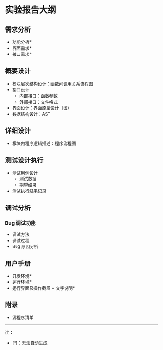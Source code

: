 # 实验报告大纲

## 需求分析

 * 功能分析*
 * 界面需求*
 * 接口需求*

## 概要设计

 * 模块层次结构设计：函数间调用关系流程图
 * 接口设计
   * 内部接口：函数参数
   * 外部接口：文件格式
 * 界面设计：界面原型设计（图）
 * 数据结构设计：AST

## 详细设计

 * 模块内程序逻辑描述：程序流程图

## 测试设计执行

 * 测试用例设计
   * 测试数据
   * 期望结果
 * 测试执行结果记录

## 调试分析

### Bug 调试功能

 * 调试方法
 * 调试过程
 * Bug 原因分析

## 用户手册

 * 开发环境*
 * 运行环境*
 * 运行界面及操作截图 + 文字说明*

## 附录

 * 源程序清单

----------------

注：
 * [*]：无法自动生成
